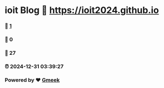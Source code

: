 # ioit Blog :link: https://ioit2024.github.io 
### :page_facing_up: [1](https://ioit2024.github.io/tag.html) 
### :speech_balloon: 0 
### :hibiscus: 27 
### :alarm_clock: 2024-12-31 03:39:27 
### Powered by :heart: [Gmeek](https://github.com/Meekdai/Gmeek)

